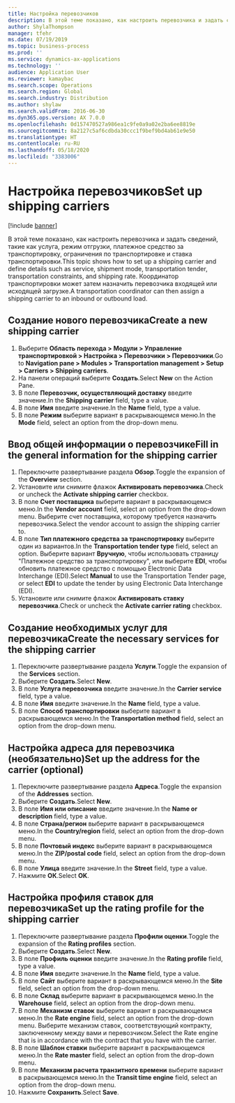 ```yaml
---
title: Настройка перевозчиков
description: В этой теме показано, как настроить перевозчика и задать сведений, такие как услуга, режим отгрузки, платежное средство за транспортировку, ограничения по транспортировке и ставка транспортировки.
author: ShylaThompson
manager: tfehr
ms.date: 07/19/2019
ms.topic: business-process
ms.prod: ''
ms.service: dynamics-ax-applications
ms.technology: ''
audience: Application User
ms.reviewer: kamaybac
ms.search.scope: Operations
ms.search.region: Global
ms.search.industry: Distribution
ms.author: shylaw
ms.search.validFrom: 2016-06-30
ms.dyn365.ops.version: AX 7.0.0
ms.openlocfilehash: 0d157470527a986ea1c9fe0a9a02e2ba6ee8819e
ms.sourcegitcommit: 8a2127c5af6cdbda30ccc1f9bef9bd4ab61e9e50
ms.translationtype: HT
ms.contentlocale: ru-RU
ms.lasthandoff: 05/18/2020
ms.locfileid: "3383006"
---
```

# <a name="set-up-shipping-carriers"></a><span data-ttu-id="648c2-103">Настройка перевозчиков</span><span class="sxs-lookup"><span data-stu-id="648c2-103">Set up shipping carriers</span></span>

[!include [banner](../../includes/banner.md)]

<span data-ttu-id="648c2-104">В этой теме показано, как настроить перевозчика и задать сведений, такие как услуга, режим отгрузки, платежное средство за транспортировку, ограничения по транспортировке и ставка транспортировки.</span><span class="sxs-lookup"><span data-stu-id="648c2-104">This topic shows how to set up a shipping carrier and define details such as service, shipment mode, transportation tender, transportation constraints, and shipping rate.</span></span> <span data-ttu-id="648c2-105">Координатор транспортировки может затем назначить перевозчика входящей или исходящей загрузке.</span><span class="sxs-lookup"><span data-stu-id="648c2-105">A transportation coordinator can then assign a shipping carrier to an inbound or outbound load.</span></span>


## <a name="create-a-new-shipping-carrier"></a><span data-ttu-id="648c2-106">Создание нового перевозчика</span><span class="sxs-lookup"><span data-stu-id="648c2-106">Create a new shipping carrier</span></span>
1. <span data-ttu-id="648c2-107">Выберите **Область перехода > Модули > Управление транспортировкой > Настройка > Перевозчики > Перевозчики**.</span><span class="sxs-lookup"><span data-stu-id="648c2-107">Go to **Navigation pane > Modules > Transportation management > Setup > Carriers > Shipping carriers**.</span></span>
2. <span data-ttu-id="648c2-108">На панели операций выберите **Создать**.</span><span class="sxs-lookup"><span data-stu-id="648c2-108">Select **New** on the Action Pane.</span></span>
3. <span data-ttu-id="648c2-109">В поле **Перевозчик, осуществляющий доставку** введите значение.</span><span class="sxs-lookup"><span data-stu-id="648c2-109">In the **Shipping carrier** field, type a value.</span></span>
4. <span data-ttu-id="648c2-110">В поле **Имя** введите значение.</span><span class="sxs-lookup"><span data-stu-id="648c2-110">In the **Name** field, type a value.</span></span>
5. <span data-ttu-id="648c2-111">В поле **Режим** выберите вариант в раскрывающемся меню.</span><span class="sxs-lookup"><span data-stu-id="648c2-111">In the **Mode** field, select an option from the drop-down menu.</span></span>

## <a name="fill-in-the-general-information-for-the-shipping-carrier"></a><span data-ttu-id="648c2-112">Ввод общей информации о перевозчике</span><span class="sxs-lookup"><span data-stu-id="648c2-112">Fill in the general information for the shipping carrier</span></span>
1. <span data-ttu-id="648c2-113">Переключите развертывание раздела **Обзор**.</span><span class="sxs-lookup"><span data-stu-id="648c2-113">Toggle the expansion of the **Overview** section.</span></span>
2. <span data-ttu-id="648c2-114">Установите или снимите флажок **Активировать перевозчика**.</span><span class="sxs-lookup"><span data-stu-id="648c2-114">Check or uncheck the **Activate shipping carrier** checkbox.</span></span>
3. <span data-ttu-id="648c2-115">В поле **Счет поставщика** выберите вариант в раскрывающемся меню.</span><span class="sxs-lookup"><span data-stu-id="648c2-115">In the **Vendor account** field, select an option from the drop-down menu.</span></span> <span data-ttu-id="648c2-116">Выберите счет поставщика, которому требуется назначить перевозчика.</span><span class="sxs-lookup"><span data-stu-id="648c2-116">Select the vendor account to assign the shipping carrier to.</span></span>  
4. <span data-ttu-id="648c2-117">В поле **Тип платежного средства за транспортировку** выберите один из вариантов.</span><span class="sxs-lookup"><span data-stu-id="648c2-117">In the **Transportation tender type** field, select an option.</span></span> <span data-ttu-id="648c2-118">Выберите вариант **Вручную**, чтобы использовать страницу "Платежное средство за транспортировку", или выберите **EDI**, чтобы обновить платежное средство с помощью Electronic Data Interchange (EDI).</span><span class="sxs-lookup"><span data-stu-id="648c2-118">Select **Manual** to use the Transportation Tender page, or select **EDI** to update the tender by using Electronic Data Interchange (EDI).</span></span>  
5. <span data-ttu-id="648c2-119">Установите или снимите флажок **Активировать ставку перевозчика**.</span><span class="sxs-lookup"><span data-stu-id="648c2-119">Check or uncheck the **Activate carrier rating** checkbox.</span></span>

## <a name="create-the-necessary-services-for-the-shipping-carrier"></a><span data-ttu-id="648c2-120">Создание необходимых услуг для перевозчика</span><span class="sxs-lookup"><span data-stu-id="648c2-120">Create the necessary services for the shipping carrier</span></span>
1. <span data-ttu-id="648c2-121">Переключите развертывание раздела **Услуги**.</span><span class="sxs-lookup"><span data-stu-id="648c2-121">Toggle the expansion of the **Services** section.</span></span>
2. <span data-ttu-id="648c2-122">Выберите **Создать**.</span><span class="sxs-lookup"><span data-stu-id="648c2-122">Select **New**.</span></span>
3. <span data-ttu-id="648c2-123">В поле **Услуга перевозчика** введите значение.</span><span class="sxs-lookup"><span data-stu-id="648c2-123">In the **Carrier service** field, type a value.</span></span>
4. <span data-ttu-id="648c2-124">В поле **Имя** введите значение.</span><span class="sxs-lookup"><span data-stu-id="648c2-124">In the **Name** field, type a value.</span></span>
5. <span data-ttu-id="648c2-125">В поле **Способ транспортировки** выберите вариант в раскрывающемся меню.</span><span class="sxs-lookup"><span data-stu-id="648c2-125">In the **Transportation method** field, select an option from the drop-down menu.</span></span>

## <a name="set-up-the-address-for-the-carrier-optional"></a><span data-ttu-id="648c2-126">Настройка адреса для перевозчика (необязательно)</span><span class="sxs-lookup"><span data-stu-id="648c2-126">Set up the address for the carrier (optional)</span></span>
1. <span data-ttu-id="648c2-127">Переключите развертывание раздела **Адреса**.</span><span class="sxs-lookup"><span data-stu-id="648c2-127">Toggle the expansion of the **Addresses** section.</span></span>
2. <span data-ttu-id="648c2-128">Выберите **Создать**.</span><span class="sxs-lookup"><span data-stu-id="648c2-128">Select **New**.</span></span>
3. <span data-ttu-id="648c2-129">В поле **Имя или описание** введите значение.</span><span class="sxs-lookup"><span data-stu-id="648c2-129">In the **Name or description** field, type a value.</span></span>
4. <span data-ttu-id="648c2-130">В поле **Страна/регион** выберите вариант в раскрывающемся меню.</span><span class="sxs-lookup"><span data-stu-id="648c2-130">In the **Country/region** field, select an option from the drop-down menu.</span></span>
5. <span data-ttu-id="648c2-131">В поле **Почтовый индекс** выберите вариант в раскрывающемся меню.</span><span class="sxs-lookup"><span data-stu-id="648c2-131">In the **ZIP/postal code** field, select an option from the drop-down menu.</span></span>
6. <span data-ttu-id="648c2-132">В поле **Улица** введите значение.</span><span class="sxs-lookup"><span data-stu-id="648c2-132">In the **Street** field, type a value.</span></span>
7. <span data-ttu-id="648c2-133">Нажмите **ОК**.</span><span class="sxs-lookup"><span data-stu-id="648c2-133">Select **OK**.</span></span>

## <a name="set-up-the-rating-profile-for-the-shipping-carrier"></a><span data-ttu-id="648c2-134">Настройка профиля ставок для перевозчика</span><span class="sxs-lookup"><span data-stu-id="648c2-134">Set up the rating profile for the shipping carrier</span></span>
1. <span data-ttu-id="648c2-135">Переключите развертывание раздела **Профили оценки**.</span><span class="sxs-lookup"><span data-stu-id="648c2-135">Toggle the expansion of the **Rating profiles** section.</span></span>
2. <span data-ttu-id="648c2-136">Выберите **Создать**.</span><span class="sxs-lookup"><span data-stu-id="648c2-136">Select **New**.</span></span>
3. <span data-ttu-id="648c2-137">В поле **Профиль оценки** введите значение.</span><span class="sxs-lookup"><span data-stu-id="648c2-137">In the **Rating profile** field, type a value.</span></span>
4. <span data-ttu-id="648c2-138">В поле **Имя** введите значение.</span><span class="sxs-lookup"><span data-stu-id="648c2-138">In the **Name** field, type a value.</span></span>
5. <span data-ttu-id="648c2-139">В поле **Сайт** выберите вариант в раскрывающемся меню.</span><span class="sxs-lookup"><span data-stu-id="648c2-139">In the **Site** field, select an option from the drop-down menu.</span></span>
6. <span data-ttu-id="648c2-140">В поле **Склад** выберите вариант в раскрывающемся меню.</span><span class="sxs-lookup"><span data-stu-id="648c2-140">In the **Warehouse** field, select an option from the drop-down menu.</span></span>
7. <span data-ttu-id="648c2-141">В поле **Механизм ставок** выберите вариант в раскрывающемся меню.</span><span class="sxs-lookup"><span data-stu-id="648c2-141">In the **Rate engine** field, select an option from the drop-down menu.</span></span> <span data-ttu-id="648c2-142">Выберите механизм ставок, соответствующий контракту, заключенному между вами и перевозчиком.</span><span class="sxs-lookup"><span data-stu-id="648c2-142">Select the Rate engine that is in accordance with the contract that you have with the carrier.</span></span>  
8. <span data-ttu-id="648c2-143">В поле **Шаблон ставки** выберите вариант в раскрывающемся меню.</span><span class="sxs-lookup"><span data-stu-id="648c2-143">In the **Rate master** field, select an option from the drop-down menu.</span></span>
9. <span data-ttu-id="648c2-144">В поле **Механизм расчета транзитного времени** выберите вариант в раскрывающемся меню.</span><span class="sxs-lookup"><span data-stu-id="648c2-144">In the **Transit time engine** field, select an option from the drop-down menu.</span></span>
10. <span data-ttu-id="648c2-145">Нажмите **Сохранить**.</span><span class="sxs-lookup"><span data-stu-id="648c2-145">Select **Save**.</span></span>

